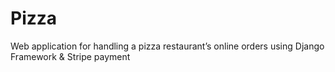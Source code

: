 # Pizza
Web application for handling a pizza restaurant’s online orders using Django Framework &amp; Stripe payment
